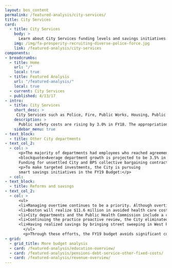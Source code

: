 ```yaml
---
layout: bos_content
permalink: /featured-analysis/city-services/
title: City Services
card:
  - title: City Services
    body: >
      Learn about City Services funding levels and savings initiatives.
    img: /img/fa-prosperity-recruiting-diverse-police-force.jpg
    link: /featured-analysis/city-services
components:
- breadcrumbs:
  - title: Home
    url: "/"
    local: true
  - title: Featured Analysis
    url: "/featured-analysis/"
    local: true
  - current: City Services
  - published: 4/13/17
- intro:
  - title: City Services
    short_desc: >
     City Services such as Police, Fire, Public Works, Housing, Public Health, and other central funds are projected to increase by a total of $42.8 million (3.1%). 
    description: >
      Public safety costs are rising by 3.0% in FY18. The appropriation for the Public Health Commission is growing by 6.8% with a significant increase in EMS services and full funding for a permanent engagement center in response to substance issues. 
    sidebar_menu: true
- text_block: 
  - title: Other City departments
- text_col_2:
  - col: >
      <p>The majority of departments had employees who reached agreement on collective bargaining contracts, so department growth reflects those wage and cost of living increases, while outstanding contracts are reserved centrally. 
      <blockquote>Average department growth is projected to be 3.5% in FY19. </blockquote>
      Funding for unsettled City and BPS collective bargaining contracts are centralized in a $41 million collective bargaining reserve.</p>
      <p>To make targeted investments, the City is pursuing 
      smart savings initiatives in the FY19 Budget:</p>
  - col: 
- text_block:
  - title: Reforms and savings
- text_col_2:
  - col: >
      <ul>
      <li>Managing overtime continues to be a priority. Although overtime budgets will increase due to collective bargaining wage increases, the budgeted hours have been established at achievable levels and are intended to produce an estimated $6.9 million in savings.</li>
      <li>Boston will realize $11.6 million in avoided health care costs in FY19, $1.5 million of which are related to FY19 specific changes.</li>
      <li>City departments and the Public Health Commission include a combined $10 million in maintenance budget savings in FY19.</li>
      <li>Continuing the practice proactive review, the City eliminated long-term vacant positions from the budget in FY19 for $400,000 in savings.</li> 
      <li>Having realized savings by bringing street sweeping in West Roxbury in-house in FY18, Hyde Park street sweeping will be done in-house in FY19 saving $145,000.</li>
        </ul>
        <p>Through these efforts, the FY19 budget avoids significant costs and reinvests savings into valuable programs and investments.</p>
- grid:
  - grid_title: More budget analysis
  - card: /featured-analysis/education-overview/
  - card: /featured-analysis/pensions-debt-service-other-fixed-costs/
  - card: /featured-analysis/revenue-overview/
---
```

